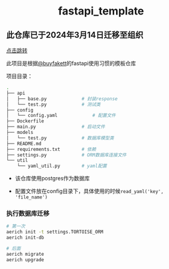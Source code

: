 <h1 align="center">fastapi_template</h1>

## 此仓库已于2024年3月14日迁移至组织
[点击跳转](https://github.com/ttutils/tt_util)

此项目是根据[@buyfakett](https://github.com/buyfakett)的fastapi使用习惯的模板仓库

项目目录：

```bash
.
├── api
│   ├── base.py				# 封装response
│   └── test.py				# 测试类
├── config
│   └── config.yaml				# 配置文件
├── Dockerfile
├── main.py					# 启动文件
├── models
│   └── test.py				# 数据库模型类
├── README.md
├── requirements.txt		# 依赖
├── settings.py				# ORM数据库连接文件
└── util
    └── yaml_util.py		# yaml配置

```



- 该仓库使用postgres作为数据库

- 配置文件放在config目录下，具体使用的时候`read_yaml('key', 'file_name')`

### 执行数据库迁移

```bash
# 第一次
aerich init -t settings.TORTOISE_ORM
aerich init-db
```

```bash
# 后面
aerich migrate
aerich upgrade
```
